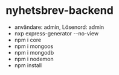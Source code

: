# nyhetsbrev-backend
- användare: admin, Lösenord: admin
- nxp express-generator --no-view
- npm i core
- npm i mongoos
- npm i mongodb
- npm i nodemon
- npm install


